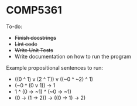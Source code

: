 # COMP5361

To-do:
- ~~Finish docstrings~~
- ~~Lint code~~
- ~~Write Unit Tests~~
- Write documentation on how to run the program

Example propositional sentences to run:
* ((0 ^ 1) v (2 ^ T)) v ((~0 ^ ~2) ^ 1)
* (~0 ^ (0 v 1)) -> 1
* 1 ^ (0 -> ~1) ^ (~0 -> ~1)
* (0 -> (1 -> 2)) -> ((0 -> 1) -> 2)
